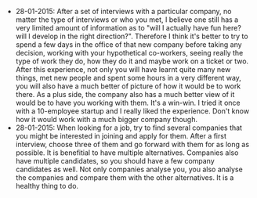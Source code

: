 * 28-01-2015: After a set of interviews with a particular company, no matter the type of interviews or who you met, I believe one still has a very limited amount of information as to "will I actually have fun here? will I develop in the right direction?".
Therefore I think it's better to try to spend a few days in the office of that new company before taking any decision, working with your hypothetical co-workers, seeing really the type of work they do, how they do it and maybe work on a ticket or two. After this experience, not only you will have learnt quite many new things, met new people and spent some hours in a very different way, you will also have a much better of picture of how it would be to work there. As a plus side, the company also has a much better view of it would be to have you working with them. It's a win-win.
I tried it once with a 10-employee startup and I really liked the experience. Don't know how it would work with a much bigger company though.
* 28-01-2015: When looking for a job, try to find several companies that you might be interested in joining and apply for them. After a first interview, choose three of them and go forward with them for as long as possible. It is benefitial to have multiple alternatives. Companies also have multiple candidates, so you should have a few company candidates as well. Not only companies analyse you, you also analyse the companies and compare them with the other alternatives. It is a healthy thing to do.
